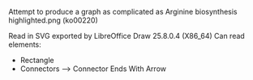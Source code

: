 Attempt to produce a graph as complicated as 
Arginine biosynthesis highlighted.png (ko00220)

Read in SVG exported by LibreOffice Draw 25.8.0.4 (X86_64)
Can read elements:
- Rectangle
- Connectors --> Connector Ends With Arrow

